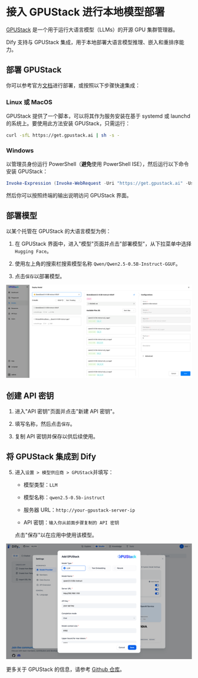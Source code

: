 # 接入 GPUStack 进行本地模型部署

[GPUStack](https://github.com/gpustack/gpustack) 是一个用于运行大语言模型（LLMs）的开源 GPU 集群管理器。

Dify 支持与 GPUStack 集成，用于本地部署大语言模型推理、嵌入和重排序能力。

## 部署 GPUStack

你可以参考官方[文档](https://docs.gpustack.ai)进行部署，或按照以下步骤快速集成：

### Linux 或 MacOS

GPUStack 提供了一个脚本，可以将其作为服务安装在基于 systemd 或 launchd 的系统上。要使用此方法安装 GPUStack，只需运行：

```bash
curl -sfL https://get.gpustack.ai | sh -s -
```

### Windows

以管理员身份运行 PowerShell（**避免**使用 PowerShell ISE），然后运行以下命令安装 GPUStack：

```powershell
Invoke-Expression (Invoke-WebRequest -Uri "https://get.gpustack.ai" -UseBasicParsing).Content
```

然后你可以按照终端的输出说明访问 GPUStack 界面。

## 部署模型

以某个托管在 GPUStack 的大语言模型为例：

1. 在 GPUStack 界面中，进入"模型"页面并点击"部署模型"，从下拉菜单中选择 `Hugging Face`。

2. 使用左上角的搜索栏搜索模型名称 `Qwen/Qwen2.5-0.5B-Instruct-GGUF`。

3. 点击`保存`以部署模型。

![gpustack-deploy-llm](/en/.gitbook/assets/gpustack-deploy-llm.png)

## 创建 API 密钥

1. 进入"API 密钥"页面并点击"新建 API 密钥"。

2. 填写名称，然后点击`保存`。

3. 复制 API 密钥并保存以供后续使用。

## 将 GPUStack 集成到 Dify

5. 进入`设置 > 模型供应商 > GPUStack`并填写：

   - 模型类型：`LLM`

   - 模型名称：`qwen2.5-0.5b-instruct`

   - 服务器 URL：`http://your-gpustack-server-ip`

   - API 密钥：`输入你从前面步骤复制的 API 密钥`

   点击"保存"以在应用中使用该模型。

![add-gpustack-llm](/en/.gitbook/assets/add-gpustack-llm.png)

更多关于 GPUStack 的信息，请参考 [Github 仓库](https://github.com/gpustack/gpustack)。
